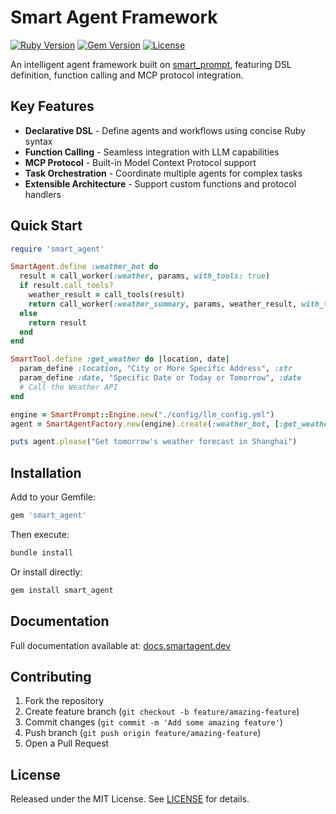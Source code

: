 # Smart Agent Framework

[![Ruby Version](https://img.shields.io/badge/Ruby-3.2%2B-red)](https://www.ruby-lang.org)
[![Gem Version](https://img.shields.io/gem/v/smart_agent)](https://rubygems.org/gems/smart_agent)
[![License](https://img.shields.io/badge/License-MIT-blue.svg)](LICENSE)

An intelligent agent framework built on [smart_prompt](https://github.com/zhuangbiaowei/smart_prompt), featuring DSL definition, function calling and MCP protocol integration.

## Key Features

- **Declarative DSL** - Define agents and workflows using concise Ruby syntax
- **Function Calling** - Seamless integration with LLM capabilities
- **MCP Protocol** - Built-in Model Context Protocol support
- **Task Orchestration** - Coordinate multiple agents for complex tasks
- **Extensible Architecture** - Support custom functions and protocol handlers

## Quick Start

```ruby
require 'smart_agent'

SmartAgent.define :weather_bot do
  result = call_worker(:weather, params, with_tools: true)
  if result.call_tools? 
    weather_result = call_tools(result)
    return call_worker(:weather_summary, params, weather_result, with_tools: false)
  else
    return result
  end
end

SmartTool.define :get_weather do |location, date|
  param_define :location, "City or More Specific Address", :str
  param_define :date, "Specific Date or Today or Tomorrow", :date
  # Call the Weather API
end

engine = SmartPrompt::Engine.new("./config/llm_config.yml")
agent = SmartAgentFactory.new(engine).create(:weather_bot, [:get_weather])

puts agent.please("Get tomorrow's weather forecast in Shanghai")
```

## Installation

Add to your Gemfile:
```ruby
gem 'smart_agent'
```

Then execute:
```bash
bundle install
```

Or install directly:
```bash
gem install smart_agent
```

## Documentation

Full documentation available at: [docs.smartagent.dev](https://docs.smartagent.dev)

## Contributing

1. Fork the repository
2. Create feature branch (`git checkout -b feature/amazing-feature`)
3. Commit changes (`git commit -m 'Add some amazing feature'`)
4. Push branch (`git push origin feature/amazing-feature`)
5. Open a Pull Request

## License

Released under the MIT License. See [LICENSE](LICENSE) for details.